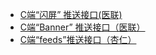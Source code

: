 - [C端“闪屏” 推送接口(医联)](api_promotion_push_splash)
- [C端“Banner” 推送接口（医联） ](api_promotion_push_banner)
- [C端“feeds”推送接口（杏仁）](api_promotion_push_timeLine)